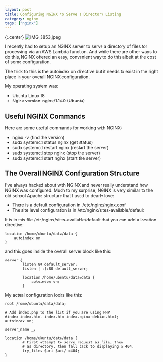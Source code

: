 ```yaml
---
layout: post
title: Configuring NGINX to Serve a Directory Listing
category: nginx
tags: ["nginx"]
---
```

{:.center}
![IMG_3853.jpeg](/blog/assets/IMG_3853.jpeg)

I recently had to setup an NGINX server to serve a directory of files for processing via an AWS Lambda function.  And while there are other ways to do this, NGINX offered an easy, convenient way to do this albeit at the cost of some configuration.  

The trick to this is the autoindex on directive but it needs to exist in the right place in your overall NGINX configuration.

My operating system was:

* Ubuntu Linux 18
* Nginx version: nginx/1.14.0 (Ubuntu)

## Useful NGINX Commands

Here are some useful commands for working with NGINX:

* nginx -v (find the version)
* sudo systemctl status nginx (get status)
* sudo systemctl restart nginx (restart the server)
* sudo systemctl stop nginx (stop the server)
* sudo systemctl start nginx (start the server)

## The Overall NGINX Configuration Structure

I've always hacked about with NGINX and never really understand how NGINX was configured.  Much to my surprise, NGINX is very similar to the old school Apache structure that I used to dearly love:

* There is a default configuration in: /etc/nginx/nginx.conf
* The site level configuration is in /etc/nginx/sites-available/default

It is in this file /etc/nginx/sites-available/default that you can add a location directive:

    location /home/ubuntu/data/data {
        autoindex on;
    }

and this goes inside the overall server block like this:

    server {
            listen 80 default_server;
            listen [::]:80 default_server;
            
            location /home/ubuntu/data/data {
                autoindex on;
            }

My actual configuration looks like this:

    root /home/ubuntu/data/data;

    # Add index.php to the list if you are using PHP
    #index index.html index.htm index.nginx-debian.html;
    autoindex on;

    server_name _;

    location /home/ubuntu/data/data {
            # First attempt to serve request as file, then
            # as directory, then fall back to displaying a 404.
            try_files $uri $uri/ =404;
    }
    
